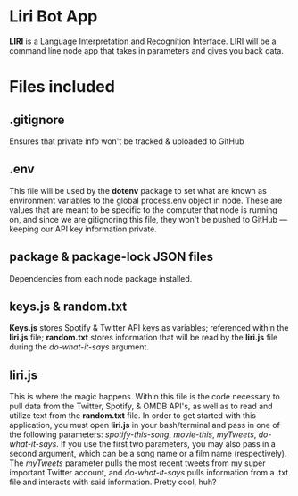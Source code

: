 # Liri Bot App

 **LIRI** is a Language Interpretation and Recognition Interface. LIRI will be a command line node app that takes in parameters and gives you back data.


# Files included



## .gitignore
Ensures that private info won't be tracked & uploaded to GitHub

## .env

This file will be used by the **dotenv** package to set what are known as environment variables to the global process.env object in node. These are values that are meant to be specific to the computer that node is running on, and since we are gitignoring this file, they won't be pushed to GitHub — keeping our API key information private.

## package & package-lock JSON files
Dependencies from each node package installed.

## keys.js & random.txt
**Keys.js** stores Spotify & Twitter API keys as variables; referenced within the **liri.js** file; **random.txt** stores information that will be read by the **liri.js** file during the *do-what-it-says* argument. 


## liri.js

This is where the magic happens. Within this file is the code necessary to pull data from the Twitter, Spotify, & OMDB API's, as well as to read and utilize text from the **random.txt** file. In order to get started with this application, you must open **liri.js** in your bash/terminal and pass in one of the following parameters: *spotify-this-song*, *movie-this*, *myTweets*, *do-what-it-says*. If you use the first two parameters, you may also pass in a second argument, which can be a song name or a film name (respectively). The *myTweets* parameter pulls the most recent tweets from my super important Twitter account, and *do-what-it-says* pulls information from a .txt file and interacts with said information. Pretty cool, huh?
